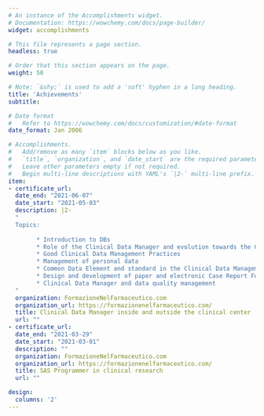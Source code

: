 ```yaml
---
# An instance of the Accomplishments widget.
# Documentation: https://wowchemy.com/docs/page-builder/
widget: accomplishments

# This file represents a page section.
headless: true

# Order that this section appears on the page.
weight: 50

# Note: `&shy;` is used to add a 'soft' hyphen in a long heading.
title: 'Achievements'
subtitle:

# Date format
#   Refer to https://wowchemy.com/docs/customization/#date-format
date_format: Jan 2006

# Accomplishments.
#   Add/remove as many `item` blocks below as you like.
#   `title`, `organization`, and `date_start` are the required parameters.
#   Leave other parameters empty if not required.
#   Begin multi-line descriptions with YAML's `|2-` multi-line prefix.
item:
- certificate_url: 
  date_end: "2021-06-07"
  date_start: "2021-05-03"
  description: |2-
  "
  Topics:
        
        * Introduction to DBs
        * Role of the Clinical Data Manager and evolution towards the Clinical Data Scientist
        * Good Clinical Data Management Practices
        * Management of personal data
        * Common Data Element and standard in the Clinical Data Management
        * Design and development of paper and electronic Case Report Forms
        * Clinical Data Manager and data quality management
  "
  organization: FormazioneNelFarmaceutico.com
  organization_url: https://formazionenelfarmaceutico.com/
  title: Clinical Data Manager inside and outside the clinical center
  url: ""
- certificate_url:
  date_end: "2021-03-29"
  date_start: "2021-03-01"
  description: ""
  organization: FormazioneNelFarmaceutico.com
  organization_url: https://formazionenelfarmaceutico.com/
  title: SAS Programmer in clinical research
  url: ""

design:
  columns: '2' 
---
```

